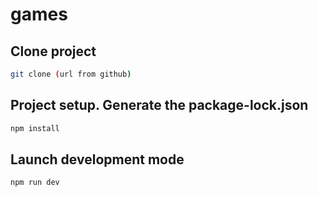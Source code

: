 # games

## Clone project
```sh
git clone (url from github)
```

## Project setup. Generate the package-lock.json
```sh
npm install
```

## Launch development mode
```sh
npm run dev
```
